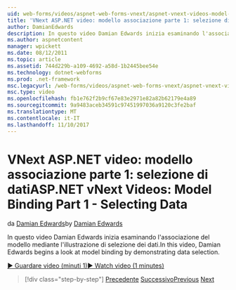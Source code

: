 ```yaml
---
uid: web-forms/videos/aspnet-web-forms-vnext/aspnet-vnext-videos-model-binding-part-1-selecting-data
title: 'VNext ASP.NET video: modello associazione parte 1: selezione di dati | Documenti Microsoft'
author: DamianEdwards
description: In questo video Damian Edwards inizia esaminando l'associazione del modello mediante l'illustrazione di selezione dei dati.
ms.author: aspnetcontent
manager: wpickett
ms.date: 08/12/2011
ms.topic: article
ms.assetid: 744d229b-a109-4692-a58d-1b2445bee54e
ms.technology: dotnet-webforms
ms.prod: .net-framework
msc.legacyurl: /web-forms/videos/aspnet-web-forms-vnext/aspnet-vnext-videos-model-binding-part-1-selecting-data
msc.type: video
ms.openlocfilehash: fb1e762f2b9cf67e83e2971e82a82b62179e4a89
ms.sourcegitcommit: 9a9483aceb34591c97451997036a9120c3fe2baf
ms.translationtype: MT
ms.contentlocale: it-IT
ms.lasthandoff: 11/10/2017
---
```

<a name="aspnet-vnext-videos-model-binding-part-1---selecting-data"></a><span data-ttu-id="dd5d5-103">VNext ASP.NET video: modello associazione parte 1: selezione di dati</span><span class="sxs-lookup"><span data-stu-id="dd5d5-103">ASP.NET vNext Videos: Model Binding Part 1 - Selecting Data</span></span>
====================
<span data-ttu-id="dd5d5-104">da [Damian Edwards](https://github.com/DamianEdwards)</span><span class="sxs-lookup"><span data-stu-id="dd5d5-104">by [Damian Edwards](https://github.com/DamianEdwards)</span></span>

<span data-ttu-id="dd5d5-105">In questo video Damian Edwards inizia esaminando l'associazione del modello mediante l'illustrazione di selezione dei dati.</span><span class="sxs-lookup"><span data-stu-id="dd5d5-105">In this video, Damian Edwards begins a look at model binding by demonstrating data selection.</span></span>

[<span data-ttu-id="dd5d5-106">&#9654; Guardare video (minuti 1)</span><span class="sxs-lookup"><span data-stu-id="dd5d5-106">&#9654; Watch video (1 minutes)</span></span>](https://channel9.msdn.com/Blogs/ASP-NET-Site-Videos/aspnet-vnext-videos-model-binding-part-1-selecting-data)

>[!div class="step-by-step"]
<span data-ttu-id="dd5d5-107">[Precedente](aspnet-vnext-videos-strongly-typed-data-controls.md)
[Successivo](aspnet-vnext-videos-model-binding-part-2-filtering.md)</span><span class="sxs-lookup"><span data-stu-id="dd5d5-107">[Previous](aspnet-vnext-videos-strongly-typed-data-controls.md)
[Next](aspnet-vnext-videos-model-binding-part-2-filtering.md)</span></span>
